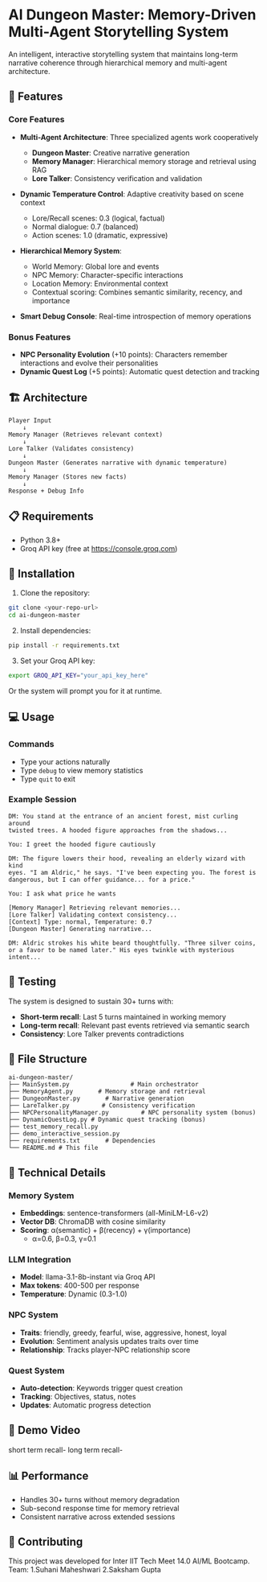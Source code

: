# AI Dungeon Master: Memory-Driven Multi-Agent Storytelling System

An intelligent, interactive storytelling system that maintains long-term narrative coherence through hierarchical memory and multi-agent architecture.

## 🎯 Features

### Core Features
- **Multi-Agent Architecture**: Three specialized agents work cooperatively
  - **Dungeon Master**: Creative narrative generation
  - **Memory Manager**: Hierarchical memory storage and retrieval using RAG
  - **Lore Talker**: Consistency verification and validation

- **Dynamic Temperature Control**: Adaptive creativity based on scene context
  - Lore/Recall scenes: 0.3 (logical, factual)
  - Normal dialogue: 0.7 (balanced)
  - Action scenes: 1.0 (dramatic, expressive)

- **Hierarchical Memory System**:
  - World Memory: Global lore and events
  - NPC Memory: Character-specific interactions
  - Location Memory: Environmental context
  - Contextual scoring: Combines semantic similarity, recency, and importance

- **Smart Debug Console**: Real-time introspection of memory operations

### Bonus Features
- **NPC Personality Evolution** (+10 points): Characters remember interactions and evolve their personalities
- **Dynamic Quest Log** (+5 points): Automatic quest detection and tracking

## 🏗️ Architecture

```
Player Input
    ↓
Memory Manager (Retrieves relevant context)
    ↓
Lore Talker (Validates consistency)
    ↓
Dungeon Master (Generates narrative with dynamic temperature)
    ↓
Memory Manager (Stores new facts)
    ↓
Response + Debug Info
```

## 📋 Requirements

- Python 3.8+
- Groq API key (free at https://console.groq.com)

## 🚀 Installation

1. Clone the repository:
```bash
git clone <your-repo-url>
cd ai-dungeon-master
```

2. Install dependencies:
```bash
pip install -r requirements.txt
```

3. Set your Groq API key:
```bash
export GROQ_API_KEY="your_api_key_here"
```

Or the system will prompt you for it at runtime.

## 💻 Usage


### Commands
- Type your actions naturally
- Type `debug` to view memory statistics
- Type `quit` to exit

### Example Session

```
DM: You stand at the entrance of an ancient forest, mist curling around 
twisted trees. A hooded figure approaches from the shadows...

You: I greet the hooded figure cautiously

DM: The figure lowers their hood, revealing an elderly wizard with kind 
eyes. "I am Aldric," he says. "I've been expecting you. The forest is 
dangerous, but I can offer guidance... for a price."

You: I ask what price he wants

[Memory Manager] Retrieving relevant memories...
[Lore Talker] Validating context consistency...
[Context] Type: normal, Temperature: 0.7
[Dungeon Master] Generating narrative...

DM: Aldric strokes his white beard thoughtfully. "Three silver coins, 
or a favor to be named later." His eyes twinkle with mysterious intent...
```

## 🧪 Testing

The system is designed to sustain 30+ turns with:
- **Short-term recall**: Last 5 turns maintained in working memory
- **Long-term recall**: Relevant past events retrieved via semantic search
- **Consistency**: Lore Talker prevents contradictions

## 📁 File Structure

```
ai-dungeon-master/
├── MainSystem.py                 # Main orchestrator
├── MemoryAgent.py       # Memory storage and retrieval
├── DungeonMaster.py       # Narrative generation
├── LareTalker.py         # Consistency verification
├── NPCPersonalityManager.py         # NPC personality system (bonus)
├── DynamicQuestLog.py # Dynamic quest tracking (bonus)
├── test_memory_recall.py
├── demo_interactive_session.py
├── requirements.txt       # Dependencies
└── README.md # This file
```

## 🔧 Technical Details

### Memory System
- **Embeddings**: sentence-transformers (all-MiniLM-L6-v2)
- **Vector DB**: ChromaDB with cosine similarity
- **Scoring**: α(semantic) + β(recency) + γ(importance)
  - α=0.6, β=0.3, γ=0.1

### LLM Integration
- **Model**: llama-3.1-8b-instant via Groq API
- **Max tokens**: 400-500 per response
- **Temperature**: Dynamic (0.3-1.0)

### NPC System
- **Traits**: friendly, greedy, fearful, wise, aggressive, honest, loyal
- **Evolution**: Sentiment analysis updates traits over time
- **Relationship**: Tracks player-NPC relationship score

### Quest System
- **Auto-detection**: Keywords trigger quest creation
- **Tracking**: Objectives, status, notes
- **Updates**: Automatic progress detection

## 🎥 Demo Video

short term recall-
long term recall-

## 📊 Performance

- Handles 30+ turns without memory degradation
- Sub-second response time for memory retrieval
- Consistent narrative across extended sessions


## 🤝 Contributing

This project was developed for Inter IIT Tech Meet 14.0 AI/ML Bootcamp.
Team:
1.Suhani Maheshwari
2.Saksham Gupta
